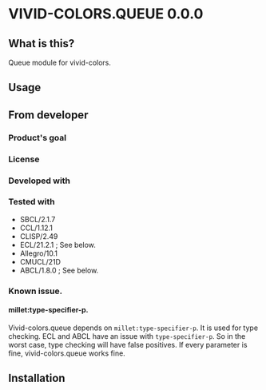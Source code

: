 # VIVID-COLORS.QUEUE 0.0.0
## What is this?
Queue module for vivid-colors.

## Usage

## From developer

### Product's goal

### License

### Developed with

### Tested with
* SBCL/2.1.7
* CCL/1.12.1
* CLISP/2.49
* ECL/21.2.1 ; See below.
* Allegro/10.1
* CMUCL/21D
* ABCL/1.8.0 ; See below.

### Known issue.
#### millet:type-specifier-p.
Vivid-colors.queue depends on `millet:type-specifier-p`.
It is used for type checking.
ECL and ABCL have an issue with `type-specifier-p`.
So in the worst case, type checking will have false positives.
If every parameter is fine, vivid-colors.queue works fine.

## Installation

